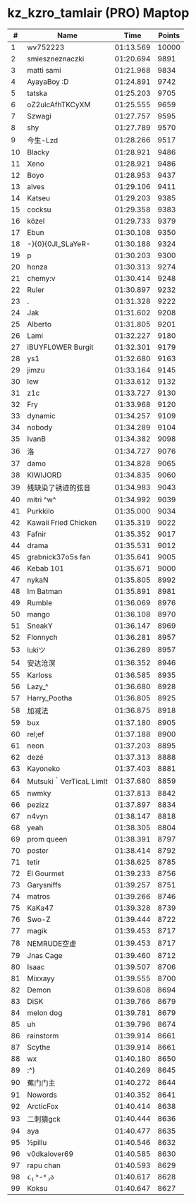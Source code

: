 # kz_kzro_tamlair (PRO) Maptop

|  # | Name | Time | Points |
|-------------- | -------------- | -------------- | -------------- | 
| 1 | wv752223 | 01:13.569 | 10000 | 
| 2 | smieszneznaczki | 01:20.694 | 9891 | 
| 3 | matti sami | 01:21.968 | 9834 | 
| 4 | AyayaBoy :D | 01:24.891 | 9742 | 
| 5 | tatska | 01:25.203 | 9705 | 
| 6 | oZ2ulcAfhTKCyXM | 01:25.555 | 9659 | 
| 7 | Szwagi | 01:27.757 | 9595 | 
| 8 | shy | 01:27.789 | 9570 | 
| 9 | 今生-Lzd | 01:28.266 | 9517 | 
| 10 | Blacky | 01:28.921 | 9486 | 
| 11 | Xeno | 01:28.921 | 9486 | 
| 12 | Boyo | 01:28.953 | 9437 | 
| 13 | alves | 01:29.106 | 9411 | 
| 14 | Katseu | 01:29.203 | 9385 | 
| 15 | cocksu | 01:29.358 | 9383 | 
| 16 | közel | 01:29.733 | 9379 | 
| 17 | Ebun | 01:30.108 | 9350 | 
| 18 | -}{0}{0JI_SLaYeR- | 01:30.188 | 9324 | 
| 19 | p | 01:30.203 | 9300 | 
| 20 | honza | 01:30.313 | 9274 | 
| 21 | chemy:v | 01:30.414 | 9248 | 
| 22 | Ruler | 01:30.897 | 9232 | 
| 23 | . | 01:31.328 | 9222 | 
| 24 | Jak | 01:31.602 | 9208 | 
| 25 | Alberto | 01:31.805 | 9201 | 
| 26 | Lami | 01:32.227 | 9180 | 
| 27 | iBUYFL0WER Burgit | 01:32.301 | 9179 | 
| 28 | ys1 | 01:32.680 | 9163 | 
| 29 | jimzu | 01:33.164 | 9145 | 
| 30 | lew | 01:33.612 | 9132 | 
| 31 | z1c | 01:33.727 | 9130 | 
| 32 | Fry | 01:33.968 | 9120 | 
| 33 | dynamic | 01:34.257 | 9109 | 
| 34 | nobody | 01:34.289 | 9104 | 
| 35 | IvanB | 01:34.382 | 9098 | 
| 36 | 洛 | 01:34.727 | 9076 | 
| 37 | damo | 01:34.828 | 9065 | 
| 38 | KIWIJORD | 01:34.835 | 9060 | 
| 39 | 残缺染了锈迹的弦音 | 01:34.983 | 9043 | 
| 40 | mitri ^w^ | 01:34.992 | 9039 | 
| 41 | Purkkilo | 01:35.000 | 9034 | 
| 42 | Kawaii Fried Chicken | 01:35.319 | 9022 | 
| 43 | Fafnir | 01:35.352 | 9017 | 
| 44 | drama | 01:35.531 | 9012 | 
| 45 | grabnick37o5s fan | 01:35.641 | 9005 | 
| 46 | Kebab 101 | 01:35.671 | 9000 | 
| 47 | nykaN | 01:35.805 | 8992 | 
| 48 | Im Batman | 01:35.891 | 8981 | 
| 49 | Rumble | 01:36.069 | 8976 | 
| 50 | mango | 01:36.108 | 8970 | 
| 51 | SneakY | 01:36.147 | 8969 | 
| 52 | Flonnych | 01:36.281 | 8957 | 
| 53 | lukiツ | 01:36.289 | 8957 | 
| 54 | 安达沧溟 | 01:36.352 | 8946 | 
| 55 | Karloss | 01:36.585 | 8935 | 
| 56 | Lazy_^ | 01:36.680 | 8928 | 
| 57 | Harry_Pootha | 01:36.805 | 8925 | 
| 58 | 加减法 | 01:36.875 | 8918 | 
| 59 | bux | 01:37.180 | 8905 | 
| 60 | rel;ef | 01:37.188 | 8900 | 
| 61 | neon | 01:37.203 | 8895 | 
| 62 | dezé | 01:37.313 | 8888 | 
| 63 | Kayoneko | 01:37.403 | 8881 | 
| 64 | Mutsuki｀VerTicaL LimIt | 01:37.680 | 8859 | 
| 65 | nwmky | 01:37.813 | 8842 | 
| 66 | pezizz | 01:37.897 | 8834 | 
| 67 | n4vyn | 01:38.147 | 8818 | 
| 68 | yeah | 01:38.305 | 8804 | 
| 69 | prom queen | 01:38.391 | 8797 | 
| 70 | poster | 01:38.414 | 8792 | 
| 71 | tetir | 01:38.625 | 8785 | 
| 72 | El Gourmet | 01:39.233 | 8756 | 
| 73 | Garysniffs | 01:39.257 | 8751 | 
| 74 | matros | 01:39.266 | 8746 | 
| 75 | KaKa47 | 01:39.328 | 8739 | 
| 76 | Swo-Z | 01:39.444 | 8722 | 
| 77 | magik | 01:39.453 | 8717 | 
| 78 | NEMRUDE空虚 | 01:39.453 | 8717 | 
| 79 | Jnas Cage | 01:39.460 | 8712 | 
| 80 | Isaac | 01:39.507 | 8706 | 
| 81 | Mixxayy | 01:39.555 | 8700 | 
| 82 | Demon | 01:39.608 | 8694 | 
| 83 | DiSK | 01:39.766 | 8679 | 
| 84 | melon dog | 01:39.781 | 8679 | 
| 85 | uh | 01:39.796 | 8674 | 
| 86 | rainstorm | 01:39.914 | 8661 | 
| 87 | Scythe | 01:39.914 | 8661 | 
| 88 | wx | 01:40.180 | 8650 | 
| 89 | :^) | 01:40.269 | 8645 | 
| 90 | 蕉门门主 | 01:40.272 | 8644 | 
| 91 | Nowords | 01:40.352 | 8641 | 
| 92 | ArcticFox | 01:40.414 | 8638 | 
| 93 | 二刺猿gck | 01:40.444 | 8636 | 
| 94 | aya | 01:40.477 | 8635 | 
| 95 | ½pillu | 01:40.546 | 8632 | 
| 96 | v0dkalover69 | 01:40.585 | 8630 | 
| 97 | rapu chan | 01:40.593 | 8629 | 
| 98 | ૮₍ ˃-˂ ₎ა | 01:40.617 | 8628 | 
| 99 | Koksu | 01:40.647 | 8627 | 

